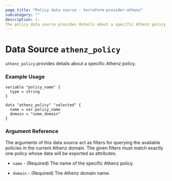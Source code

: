 ```yaml
---
page_title: "Policy data source - terraform-provider-athenz"
subcategory: ""
description: |-
The policy data source provides details about a specific Athenz policy.
---
```


# Data Source `athenz_policy`

`athenz_policy` provides details about a specific Athenz policy.

### Example Usage


```hcl
variable "policy_name" {
  type = string
}

data "athenz_policy" "selected" {
  name = var.policy_name
  domain = "some_domain"
}
```

### Argument Reference

The arguments of this data source act as filters for querying the available policies in the current Athenz domain.
The given filters must match exactly one policy whose data will be exported as attributes.

- `name` - (Required) The name of the specific Athenz policy.

- `domain` - (Required) The Athenz domain name.
